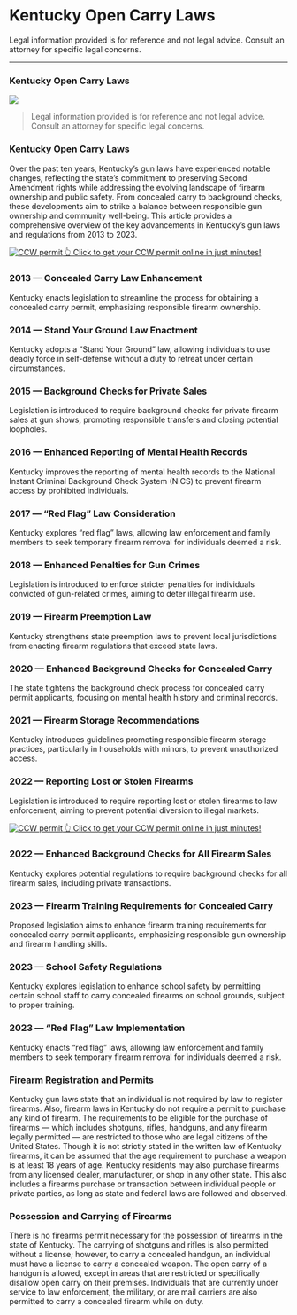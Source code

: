 # Kentucky Open Carry Laws

Legal information provided is for reference and not legal advice. Consult an attorney for specific legal concerns. 

* * *

### Kentucky Open Carry Laws

![](https://cdn-images-1.medium.com/max/800/1*7mWrqD27nDZ6KIFt-7HyJg.png)

> Legal information provided is for reference and not legal advice. Consult an attorney for specific legal concerns.

### Kentucky Open Carry Laws

Over the past ten years, Kentucky’s gun laws have experienced notable changes, reflecting the state’s commitment to preserving Second Amendment rights while addressing the evolving landscape of firearm ownership and public safety. From concealed carry to background checks, these developments aim to strike a balance between responsible gun ownership and community well-being. This article provides a comprehensive overview of the key advancements in Kentucky’s gun laws and regulations from 2013 to 2023.

<a href="https://serp.ly/ccw">
<div>
    <img src="https://cdn-images-1.medium.com/max/1200/1*aCmvRhaa5Xjz4zDZxHzAjg.png" alt="CCW permit">
    👆 Click to get your CCW permit online in just minutes!
</div>
</a>

### 2013 — Concealed Carry Law Enhancement

Kentucky enacts legislation to streamline the process for obtaining a concealed carry permit, emphasizing responsible firearm ownership.

### 2014 — Stand Your Ground Law Enactment

Kentucky adopts a “Stand Your Ground” law, allowing individuals to use deadly force in self-defense without a duty to retreat under certain circumstances.

### 2015 — Background Checks for Private Sales

Legislation is introduced to require background checks for private firearm sales at gun shows, promoting responsible transfers and closing potential loopholes.

### 2016 — Enhanced Reporting of Mental Health Records

Kentucky improves the reporting of mental health records to the National Instant Criminal Background Check System (NICS) to prevent firearm access by prohibited individuals.

### 2017 — “Red Flag” Law Consideration

Kentucky explores “red flag” laws, allowing law enforcement and family members to seek temporary firearm removal for individuals deemed a risk.

### 2018 — Enhanced Penalties for Gun Crimes

Legislation is introduced to enforce stricter penalties for individuals convicted of gun-related crimes, aiming to deter illegal firearm use.

### 2019 — Firearm Preemption Law

Kentucky strengthens state preemption laws to prevent local jurisdictions from enacting firearm regulations that exceed state laws.

### 2020 — Enhanced Background Checks for Concealed Carry

The state tightens the background check process for concealed carry permit applicants, focusing on mental health history and criminal records.

### 2021 — Firearm Storage Recommendations

Kentucky introduces guidelines promoting responsible firearm storage practices, particularly in households with minors, to prevent unauthorized access.

### 2022 — Reporting Lost or Stolen Firearms

Legislation is introduced to require reporting lost or stolen firearms to law enforcement, aiming to prevent potential diversion to illegal markets.


<a href="https://serp.ly/ccw">
<div>
    <img src="https://cdn-images-1.medium.com/max/1200/1*TMCVgNoKp2NAtvLSAMkaJg.png" alt="CCW permit">
    👆 Click to get your CCW permit online in just minutes!
</div>
</a>


### 2022 — Enhanced Background Checks for All Firearm Sales

Kentucky explores potential regulations to require background checks for all firearm sales, including private transactions.

### 2023 — Firearm Training Requirements for Concealed Carry

Proposed legislation aims to enhance firearm training requirements for concealed carry permit applicants, emphasizing responsible gun ownership and firearm handling skills.

### 2023 — School Safety Regulations

Kentucky explores legislation to enhance school safety by permitting certain school staff to carry concealed firearms on school grounds, subject to proper training.

### 2023 — “Red Flag” Law Implementation

Kentucky enacts “red flag” laws, allowing law enforcement and family members to seek temporary firearm removal for individuals deemed a risk.

### Firearm Registration and Permits

Kentucky gun laws state that an individual is not required by law to register firearms. Also, firearm laws in Kentucky do not require a permit to purchase any kind of firearm. The requirements to be eligible for the purchase of firearms — which includes shotguns, rifles, handguns, and any firearm legally permitted — are restricted to those who are legal citizens of the United States. Though it is not strictly stated in the written law of Kentucky firearms, it can be assumed that the age requirement to purchase a weapon is at least 18 years of age. Kentucky residents may also purchase firearms from any licensed dealer, manufacturer, or shop in any other state. This also includes a firearms purchase or transaction between individual people or private parties, as long as state and federal laws are followed and observed.

### Possession and Carrying of Firearms

There is no firearms permit necessary for the possession of firearms in the state of Kentucky. The carrying of shotguns and rifles is also permitted without a license; however, to carry a concealed handgun, an individual must have a license to carry a concealed weapon. The open carry of a handgun is allowed, except in areas that are restricted or specifically disallow open carry on their premises. Individuals that are currently under service to law enforcement, the military, or are mail carriers are also permitted to carry a concealed firearm while on duty.



